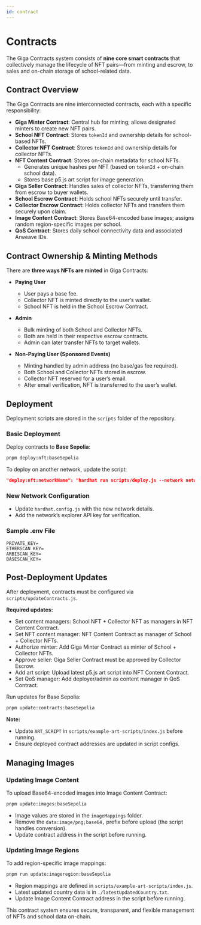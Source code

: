 ```yaml
---
id: contract
---
```


# Contracts

The Giga Contracts system consists of **nine core smart contracts** that collectively manage the lifecycle of NFT pairs—from minting and escrow, to sales and on-chain storage of school-related data.


## Contract Overview

The Giga Contracts are nine interconnected contracts, each with a specific responsibility:

- **Giga Minter Contract**: Central hub for minting; allows designated minters to create new NFT pairs.
- **School NFT Contract**: Stores `tokenId` and ownership details for school-based NFTs.
- **Collector NFT Contract**: Stores `tokenId` and ownership details for collector NFTs.
- **NFT Content Contract**: Stores on-chain metadata for school NFTs.
  - Generates unique hashes per NFT (based on `tokenId` + on-chain school data).
  - Stores base p5.js art script for image generation.
- **Giga Seller Contract**: Handles sales of collector NFTs, transferring them from escrow to buyer wallets.
- **School Escrow Contract**: Holds school NFTs securely until transfer.
- **Collector Escrow Contract**: Holds collector NFTs and transfers them securely upon claim.
- **Image Content Contract**: Stores Base64-encoded base images; assigns random region-specific images per school.
- **QoS Contract**: Stores daily school connectivity data and associated Arweave IDs.


## Contract Ownership & Minting Methods

There are **three ways NFTs are minted** in Giga Contracts:

- **Paying User**
  - User pays a base fee.
  - Collector NFT is minted directly to the user’s wallet.
  - School NFT is held in the School Escrow Contract.

- **Admin**
  - Bulk minting of both School and Collector NFTs.
  - Both are held in their respective escrow contracts.
  - Admin can later transfer NFTs to target wallets.

- **Non-Paying User (Sponsored Events)**
  - Minting handled by admin address (no base/gas fee required).
  - Both School and Collector NFTs stored in escrow.
  - Collector NFT reserved for a user’s email.
  - After email verification, NFT is transferred to the user’s wallet.


## Deployment

Deployment scripts are stored in the `scripts` folder of the repository.

### Basic Deployment

Deploy contracts to **Base Sepolia**:
```bash
pnpm deploy:nft:baseSepolia
```
To deploy on another network, update the script:
```json
"deploy:nft:networkName": "hardhat run scripts/deploy.js --network networkName"
```

### New Network Configuration
- Update `hardhat.config.js` with the new network details.
- Add the network’s explorer API key for verification.

### Sample .env File
```env
PRIVATE_KEY=
ETHERSCAN_KEY=
ARBISCAN_KEY=
BASESCAN_KEY=
```


## Post-Deployment Updates

After deployment, contracts must be configured via `scripts/updateContracts.js`.

**Required updates:**
- Set content managers: School NFT + Collector NFT as managers in NFT Content Contract.
- Set NFT content manager: NFT Content Contract as manager of School + Collector NFTs.
- Authorize minter: Add Giga Minter Contract as minter of School + Collector NFTs.
- Approve seller: Giga Seller Contract must be approved by Collector Escrow.
- Add art script: Upload latest p5.js art script into NFT Content Contract.
- Set QoS manager: Add deployer/admin as content manager in QoS Contract.

Run updates for Base Sepolia:
```bash
pnpm update:contracts:baseSepolia
```
**Note:**
- Update `ART_SCRIPT` in `scripts/example-art-scripts/index.js` before running.
- Ensure deployed contract addresses are updated in script configs.


## Managing Images

### Updating Image Content
To upload Base64-encoded images into Image Content Contract:
```bash
pnpm update:images:baseSepolia
```
- Image values are stored in the `imageMappings` folder.
- Remove the `data:image/png;base64,` prefix before upload (the script handles conversion).
- Update contract address in the script before running.

### Updating Image Regions
To add region-specific image mappings:
```bash
pnpm run update:imageregion:baseSepolia
```
- Region mappings are defined in `scripts/example-art-scripts/index.js`.
- Latest updated country data is in `./latestUpdatedCountry.txt`.
- Update Image Content Contract address in the script before running.


This contract system ensures secure, transparent, and flexible management of NFTs and school data on-chain.
